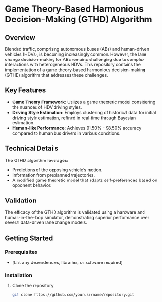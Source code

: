 # Game Theory-Based Harmonious Decision-Making (GTHD) Algorithm

## Overview
Blended traffic, comprising autonomous buses (ABs) and human-driven vehicles (HDVs), is becoming increasingly common. However, the lane change decision-making for ABs remains challenging due to complex interactions with heterogeneous HDVs. This repository contains the implementation of a game theory-based harmonious decision-making (GTHD) algorithm that addresses these challenges.

## Key Features
- **Game Theory Framework**: Utilizes a game theoretic model considering the nuances of HDV driving styles.
- **Driving Style Estimation**: Employs clustering of historical data for initial driving style estimation, refined in real-time through Bayesian estimation.
- **Human-like Performance**: Achieves 91.50% - 98.50% accuracy compared to human bus drivers in various conditions.

## Technical Details
The GTHD algorithm leverages:
- Predictions of the opposing vehicle’s motion.
- Information from preplanned trajectories.
- A modified game theoretic model that adapts self-preferences based on opponent behavior.

## Validation
The efficacy of the GTHD algorithm is validated using a hardware and human-in-the-loop simulator, demonstrating superior performance over several data-driven lane change models.

## Getting Started
### Prerequisites
- [List any dependencies, libraries, or software required]

### Installation
1. Clone the repository:
   ```bash
   git clone https://github.com/yourusername/repository.git
